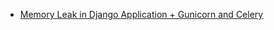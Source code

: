 - [Memory Leak in Django Application + Gunicorn and Celery](https://kirankumargmrur.medium.com/memory-leak-in-django-application-aaa094ea324)